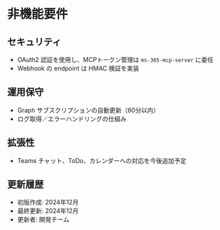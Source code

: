 # 非機能要件

## セキュリティ

* OAuth2 認証を使用し、MCPトークン管理は `ms-365-mcp-server` に委任
* Webhook の endpoint は HMAC 検証を実装

## 運用保守

* Graph サブスクリプションの自動更新（60分以内）
* ログ取得／エラーハンドリングの仕組み

## 拡張性

* Teams チャット、ToDo、カレンダーへの対応を今後追加予定

## 更新履歴

- 初版作成: 2024年12月
- 最終更新: 2024年12月
- 更新者: 開発チーム 
